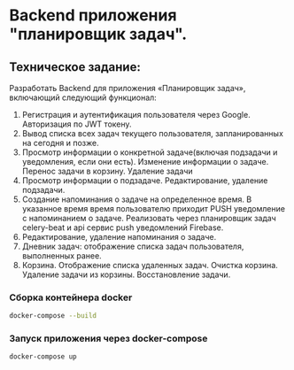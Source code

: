 # Backend приложения "планировщик задач". 

## Техническое задание:
Разработать Backend для приложения «Планировщик задач», включающий следующий функционал:

  1. Регистрация и аутентификация пользователя через Google. Авторизация по JWT токену.
  2.  Вывод списка всех задач текущего пользователя, запланированных на сегодня и позже.
  3. Просмотр информации о конкретной задаче(включая подзадачи и уведомления, если они есть). Изменение информации о задаче. Перенос задачи в корзину. Удаление задачи
  4. Просмотр информации о подзадаче. Редактирование, удаление подзадачи.
  5. Создание напоминания о задаче на определенное время. В указанное время время пользователю приходит PUSH уведомление с напоминанием о задаче. Реализовать через планировщик задач celery-beat и api сервис push уведомлений Firebase. 
  6. Редактирование, удаление напоминания о задаче.
  7. Дневник задач: отображение списка задач пользователя, выполненных ранее.
  8. Корзина. Отображение списка удаленных задач. Очистка корзина. Удаление задачи из корзины. Восстановление задачи.
  

### Сборка контейнера docker

```bash
docker-compose --build
```

### Запуск приложения через docker-compose

```bash
docker-compose up
```
